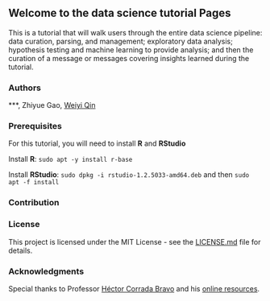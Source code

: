 ## Welcome to the data science tutorial Pages

This is a tutorial that will walk users through the entire data science pipeline: data curation, parsing, and management; exploratory data analysis; hypothesis testing and machine learning to provide analysis; and then the curation of a message or messages covering insights learned during the tutorial. 

### Authors

***, Zhiyue Gao, [Weiyi Qin](https://github.com/Weiyi-Q)

### Prerequisites 
For this tutorial, you will need to install **R** and **RStudio** 

Install **R**: `sudo apt -y install r-base`

Install **RStudio**: `sudo dpkg -i rstudio-1.2.5033-amd64.deb` and then `sudo apt -f install`

### Contribution


### License
This project is licensed under the MIT License - see the [LICENSE.md](https://github.com/Weiyi-Q/cmsc320FinalProj/blob/master/LICENSE) file for details.

### Acknowledgments
Special thanks to Professor [Héctor Corrada Bravo](http://www.hcbravo.org/) and his [online resources](http://www.hcbravo.org/IntroDataSci/). 
